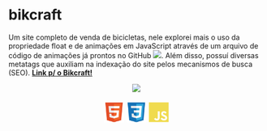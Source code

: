 # bikcraft
 Um site completo de venda de bicicletas, nele explorei mais o uso da propriedade float e de animações em JavaScript através de um arquivo de código de animações já prontos no GitHub <img src="https://cdn.jsdelivr.net/gh/devicons/devicon/icons/github/github-original-wordmark.svg" width="20" />. Além disso, possuí diversas metatags que auxiliam na indexação do site pelos mecanismos de busca (SEO). **[Link p/ o Bikcraft!](https://pedrohenriquesampaionovaes.github.io/bikcraft/)**
 
<div align="center">
 <img src="https://user-images.githubusercontent.com/92189897/153946046-aaf11e6c-03af-4db3-abb9-afe6a41d19d2.gif" width="600"></img>
</div>

<br>

<div align="center"> 
  <img src="https://raw.githubusercontent.com/devicons/devicon/master/icons/html5/html5-original.svg" width="40" title="HTML5">
  <img src="https://raw.githubusercontent.com/devicons/devicon/master/icons/css3/css3-original.svg" width="40" title="CSS3">
  <img src="https://raw.githubusercontent.com/devicons/devicon/master/icons/javascript/javascript-plain.svg" width="40" title="JavaScript">
</div>
